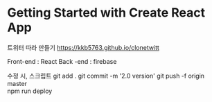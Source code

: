 # Getting Started with Create React App
트위터 따라 만들기
https://kkb5763.github.io/clonetwitt

Front-end : React 
Back -end : firebase

수정 시, 스크립트 
git add .
git commit -m '2.0 version'
git push -f origin master  
npm run deploy